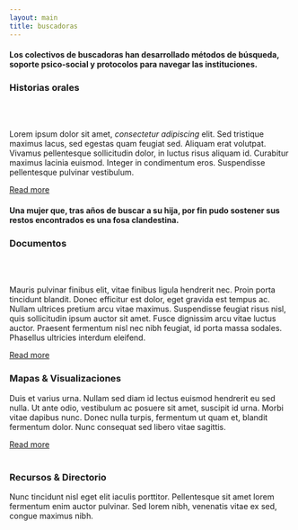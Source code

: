 ```yaml
---
layout: main
title: buscadoras
---
```




<div class="content-container">
<div id="q_1" class="quote" class="archivo animatable fadeInUp">
  <h4>Los colectivos de buscadoras han desarrollado métodos de búsqueda, soporte psico-social y protocolos para navegar las instituciones.</h4>
</div>


<div class="archivo animatable fadeInUp" id="stories">
<h3>Historias orales</h3>
<div class="row">
  <div class="column">  <div class="main_img"></div>  </div>
  <div class="double-column">
  <br/><br/><p>Lorem ipsum dolor sit amet, <em>consectetur adipiscing</em> elit. Sed tristique maximus lacus, sed egestas quam feugiat sed. Aliquam erat volutpat. Vivamus pellentesque sollicitudin dolor, in luctus risus aliquam id. Curabitur maximus lacinia euismod. Integer in condimentum eros. Suspendisse pellentesque pulvinar vestibulum.</p>
  <a href="">Read more</a>
  </div>
</div>  
</div>


<div class="quote" class="archivo animatable fadeInUp">
  <h4>Una mujer que, tras años de buscar a su hija, por fin pudo sostener sus restos encontrados es una fosa clandestina.</h4>
</div>

<div class="archivo animatable fadeInUp" id="documents">
  <h3>Documentos</h3>
  <div class="row">
  <div class="column">  <div class="main_img"></div>  </div>
  <div class="double-column">
  <br/><br/><p>Mauris pulvinar finibus elit, vitae finibus ligula hendrerit nec. Proin porta tincidunt blandit. Donec efficitur est dolor, eget gravida est tempus ac. Nullam ultrices pretium arcu vitae maximus. Suspendisse feugiat risus nisl, quis sollicitudin ipsum auctor sit amet. Fusce dignissim arcu vitae luctus auctor. Praesent fermentum nisl nec nibh feugiat, id porta massa sodales. Phasellus ultricies interdum eleifend.</p>
  <a href="">Read more</a></div>
  </div>
</div>

<div class="archivo animatable fadeInUp" id="maps">
  <h3>Mapas & Visualizaciones</h3>
  <p>Duis et varius urna. Nullam sed diam id lectus euismod hendrerit eu sed nulla. Ut ante odio, vestibulum ac posuere sit amet, suscipit id urna. Morbi vitae dapibus nunc. Donec nulla turpis, fermentum ut quam et, blandit fermentum dolor. Nunc consequat sed libero vitae sagittis.</p>
  <a href="">Read more</a><br/><br/>
  <div class="main_full_img"></div>
</div>

<div class="archivo animatable fadeInUp" id="resources">
  <h3>Recursos & Directorio</h3>
  <p>Nunc tincidunt nisl eget elit iaculis porttitor. Pellentesque sit amet lorem fermentum enim auctor pulvinar. Sed lorem nibh, venenatis vitae ex sed, congue maximus nibh.</p>
</div>

</div> <!-- class="content-container" -->
